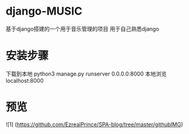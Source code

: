 # django-MUSIC
基于django搭建的一个用于音乐管理的项目
用于自己熟悉django
# 安装步骤
下载到本地 python3 manage.py runserver 0.0.0.0:8000 
本地浏览 localhost:8000
# 预览

![1] (https://github.com/EzrealPrince/SPA-blog/tree/master/githubIMG)














